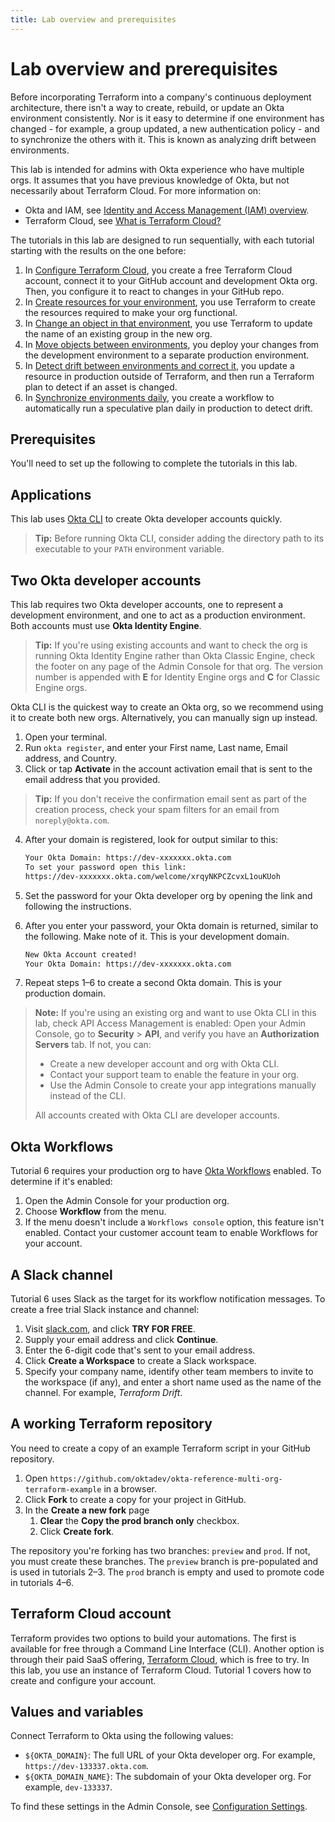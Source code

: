 ```yaml
---
title: Lab overview and prerequisites
---
```


# Lab overview and prerequisites

Before incorporating Terraform into a company's continuous deployment architecture, there isn't a way to create, rebuild, or update an Okta environment consistently. Nor is it easy to determine if one environment has changed - for example, a group updated, a new authentication policy - and to synchronize the others with it. This is known as analyzing drift between environments.

This lab is intended for admins with Okta experience who have multiple orgs. It assumes that you have previous knowledge of Okta, but not necessarily about Terraform Cloud. For more information on:

* Okta and IAM, see [Identity and Access Management (IAM) overview](https://developer.okta.com/docs/concepts/iam-overview/).
* Terraform Cloud, see [What is Terraform Cloud?](https://developer.hashicorp.com/terraform/cloud-docs)

The tutorials in this lab are designed to run sequentially, with each tutorial starting with the results on the one before:

1. In [Configure Terraform Cloud](/architecture-center/architectures/multiple-environments/lab-1-configure-terraform-cloud), you create a free Terraform Cloud account, connect it to your GitHub account and development Okta org. Then, you configure it to react to changes in your GitHub repo.
1. In [Create resources for your environment](/architecture-center/architectures/multiple-environments/lab-2-create-resources), you use Terraform to create the resources required to make your org functional.
1. In [Change an object in that environment](/architecture-center/architectures/multiple-environments/lab-3-rename-a-group), you use Terraform to update the name of an existing group in the new org.
1. In [Move objects between environments](/architecture-center/architectures/multiple-environments/lab-4-deploy-changes-to-production), you deploy your changes from the development environment to a separate production environment.
1. In [Detect drift between environments and correct it](/architecture-center/architectures/multiple-environments/lab-5-detect-drift), you update a resource in production outside of Terraform, and then run a Terraform plan to detect if an asset is changed.
1. In [Synchronize environments daily](/architecture-center/architectures/multiple-environments/lab-6-synchronize-environments-daily), you create a workflow to automatically run a speculative plan daily in production to detect drift.

## Prerequisites

You'll need to set up the following to complete the tutorials in this lab.

## Applications

This lab uses [Okta CLI](https://cli.okta.com/) to create Okta developer accounts quickly.

> **Tip:** Before running Okta CLI, consider adding the directory path to its executable to your `PATH` environment variable.

## Two Okta developer accounts

This lab requires two Okta developer accounts, one to represent a development environment, and one to act as a production environment. Both accounts must use **Okta Identity Engine**.

> **Tip:** If you're using existing accounts and want to check the org is running Okta Identity Engine rather than Okta Classic Engine, check the footer on any page of the Admin Console for that org. The version number is appended with **E** for Identity Engine orgs and **C** for Classic Engine orgs.

Okta CLI is the quickest way to create an Okta org, so we recommend using it to create both new orgs. Alternatively, you can manually sign up instead.

1. Open your terminal.
2. Run `okta register`, and enter your First name, Last name, Email address, and Country.
3. Click or tap **Activate** in the account activation email that is sent to the email address that you provided.

> **Tip:** If you don't receive the confirmation email sent as part of the creation process, check your spam filters for an email from `noreply@okta.com`.

4. After your domain is registered, look for output similar to this:

   ```txt
   Your Okta Domain: https://dev-xxxxxxx.okta.com
   To set your password open this link:
   https://dev-xxxxxxx.okta.com/welcome/xrqyNKPCZcvxL1ouKUoh
   ```

5. Set the password for your Okta developer org by opening the link and following the instructions.
6. After you enter your password, your Okta domain is returned, similar to the following. Make note of it. This is your development domain.

   ```txt
   New Okta Account created!
   Your Okta Domain: https://dev-xxxxxxx.okta.com
   ```

7. Repeat steps 1–6 to create a second Okta domain. This is your production domain.

> **Note:** If you're using an existing org and want to use Okta CLI in this lab, check API Access Management is enabled: Open your Admin Console, go to **Security** > **API**, and verify you have an **Authorization Servers** tab. If not, you can:
>
> * Create a new developer account and org with Okta CLI.
> * Contact your support team to enable the feature in your org.
> * Use the Admin Console to create your app integrations manually instead of the CLI.
>
> All accounts created with Okta CLI are developer accounts.

## Okta Workflows

Tutorial 6 requires your production org to have [Okta Workflows](https://www.okta.com/platform/workflows/) enabled. To determine if it's enabled:

1. Open the Admin Console for your production org.
2. Choose **Workflow** from the menu.
3. If the menu doesn't include a `Workflows console` option, this feature isn't enabled. Contact your customer account team to enable Workflows for your account.

## A Slack channel

Tutorial 6 uses Slack as the target for its workflow notification messages. To create a free trial Slack instance and channel:

1. Visit [slack.com](https://slack.com), and click **TRY FOR FREE**.
2. Supply your email address and click **Continue**.
3. Enter the 6-digit code that's sent to your email address.
4. Click **Create a Workspace** to create a Slack workspace.
5. Specify your company name, identify other team members to invite to the workspace (if any), and enter a short name used as the name of the channel. For example, _Terraform Drift_.

## A working Terraform repository

You need to create a copy of an example Terraform script in your GitHub repository.

1. Open `https://github.com/oktadev/okta-reference-multi-org-terraform-example` in a browser.
2. Click **Fork** to create a copy for your project in GitHub.
3. In the **Create a new fork** page
   1. **Clear** the **Copy the prod branch only** checkbox.
   1. Click **Create fork**.

The repository you're forking has two branches: `preview` and `prod`. If not, you must create these branches. The `preview` branch is pre-populated and is used in tutorials 2–3. The `prod` branch is empty and used to promote code in tutorials 4–6.

## Terraform Cloud account

Terraform provides two options to build your automations. The first is available for free through a Command Line Interface (CLI). Another option is through their paid SaaS offering, [Terraform Cloud](https://cloud.hashicorp.com/products/terraform), which is free to try. In this lab, you use an instance of Terraform Cloud. Tutorial 1 covers how to create and configure your account.

## Values and variables

Connect Terraform to Okta using the following values:

* `${OKTA_DOMAIN}`: The full URL of your Okta developer org.
   For example, `https://dev-133337.okta.com`.
* `${OKTA_DOMAIN_NAME}`: The subdomain of your Okta developer org.
   For example, `dev-133337`.

To find these settings in the Admin Console, see [Configuration Settings](/docs/guides/oie-embedded-common-download-setup-app/java/main/#configuration-settings).
